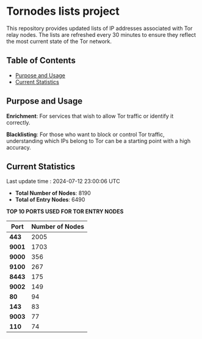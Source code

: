# Tornodes lists project

This repository provides updated lists of IP addresses associated with Tor relay nodes. The lists are refreshed every 30 minutes to ensure they reflect the most current state of the Tor network.

## Table of Contents

- [Purpose and Usage](#purpose-and-usage)
- [Current Statistics](#current-statistics)


## Purpose and Usage

**Enrichment**: For services that wish to allow Tor traffic or identify it correctly.

**Blacklisting**: For those who want to block or control Tor traffic, understanding which IPs belong to Tor can be a starting point with a high accuracy.

## Current Statistics

Last update time : 2024-07-12 23:00:06 UTC

- **Total Number of Nodes**: 8190
- **Total of Entry Nodes**: 6490

**TOP 10 PORTS USED FOR TOR ENTRY NODES**

| **Port** | **Number of Nodes** |
|------|-----------------|
| **443**   | 2005  |
| **9001**   | 1703  |
| **9000**   | 356  |
| **9100**   | 267  |
| **8443**   | 175  |
| **9002**   | 149  |
| **80**   | 94  |
| **143**   | 83  |
| **9003**   | 77  |
| **110**   | 74  |

